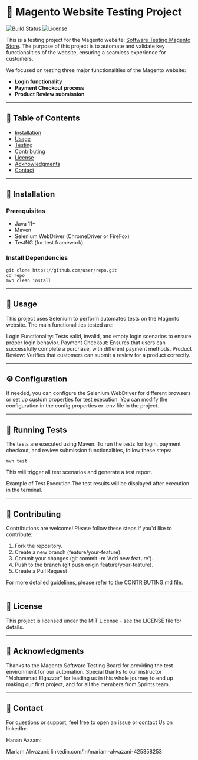 # 🚀 Magento Website Testing Project
[![Build Status](https://img.shields.io/badge/build-passing-brightgreen.svg)](https://github.com/user/repo/actions)
[![License](https://img.shields.io/badge/license-MIT-blue.svg)](LICENSE)

This is a testing project for the Magento website: [Software Testing Magento Store](https://magento.softwaretestingboard.com/). The purpose of this project is to automate and validate key functionalities of the website, ensuring a seamless experience for customers.

We focused on testing three major functionalities of the Magento website:
- **Login functionality**
- **Payment Checkout process**
- **Product Review submission**

---

## 📖 Table of Contents
- [Installation](#installation)
- [Usage](#usage)
- [Testing](#testing)
- [Contributing](#contributing)
- [License](#license)
- [Acknowledgments](#acknowledgments)
- [Contact](#contact)

---

## 🔧 Installation

### Prerequisites
- Java 11+
- Maven
- Selenium WebDriver (ChromeDriver or FireFox)
- TestNG (for test framework)

###  Install Dependencies
```
git clone https://github.com/user/repo.git
cd repo
mvn clean install
```
---
## 🚀 Usage
This project uses Selenium to perform automated tests on the Magento website. The main functionalities tested are:

Login Functionality: Tests valid, invalid, and empty login scenarios to ensure proper login behavior.
Payment Checkout: Ensures that users can successfully complete a purchase, with different payment methods.
Product Review: Verifies that customers can submit a review for a product correctly.

---

## ⚙️ Configuration
If needed, you can configure the Selenium WebDriver for different browsers or set up custom properties for test execution. You can modify the configuration in the config.properties or .env file in the project.

---
## 🧪 Running Tests
The tests are executed using Maven. To run the tests for login, payment checkout, and review submission functionalities, follow these steps:
```declarative
mvn test
```

This will trigger all test scenarios and generate a test report.

Example of Test Execution
The test results will be displayed after execution in the terminal.

---
## 🤝 Contributing
Contributions are welcome! Please follow these steps if you'd like to contribute:

1. Fork the repository.
2. Create a new branch (feature/your-feature).
3. Commit your changes (git commit -m 'Add new feature').
4. Push to the branch (git push origin feature/your-feature).
5. Create a Pull Request

For more detailed guidelines, please refer to the CONTRIBUTING.md file.

---
## 📜 License
This project is licensed under the MIT License - see the LICENSE file for details.

---
## 🙏 Acknowledgments
Thanks to the Magento Software Testing Board for providing the test environment for our automation.
Special thanks to our instructor "Mohammad Elgazzar" for leading us in this whole journey to end up making our first project, and for all the members from Sprints team.

---
## 📩 Contact
For questions or support, feel free to open an issue or contact Us on linkedIn:

Hanan Azzam: 

Mariam Alwazani: linkedin.com/in/mariam-alwazani-425358253